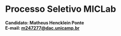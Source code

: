 # Processo Seletivo MICLab
**Candidato: Matheus Hencklein Ponte**<br>
**E-mail: m247277@dac.unicamp.br**



